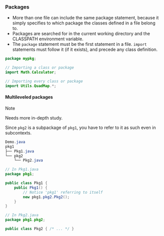 ### Packages

-   More than one file can include the same package statement, because it simply specifies to which package the classes defined in a file belong to.
-   Packages are searched for in the current working directory and the CLASSPATH environment variable.
-   The `package` statement must be the first statement in a file. `import` statements must follow it (if it exists), and precede any class definition.

```java
package mypkg;

// Importing a class or package
import Math.Calculator;

// Importing every class or package
import Utils.QuadMap.*;
```

#### Multileveled packages

> [!NOTE]
> Needs more in-depth study.

Since `pkg2` is a subpackage of `pkg1`, you have to refer to it as such even in subcontexts.

```java
Demo.java
pkg1
├── Pkg1.java
└── pkg2
    └── Pkg2.java

// In Pkg1.java
package pkg1;

public class Pkg1 {
    public Pkg1() {
        // Notice 'pkg1' referring to itself
        new pkg1.pkg2.Pkg2();
    }
}

// In Pkg2.java
package pkg1.pkg2;

public class Pkg2 { /* ... */ }
```
